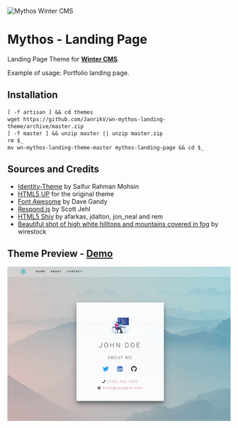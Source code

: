 ![Mythos Winter CMS](https://raw.githubusercontent.com/JanrikV/wn-mythos-landing-theme/master/assets/images/mythos.png)

# Mythos - Landing Page

Landing Page Theme for **[Winter CMS](https://wintercms.com/)**.


Example of usage: Portfolio landing page.

## Installation

```
[ -f artisan ] && cd themes
wget https://github.com/JanrikV/wn-mythos-landing-theme/archive/master.zip
[ -f master ] && unzip master || unzip master.zip
rm $_
mv wn-mythos-landing-theme-master mythos-landing-page && cd $_
```


## Sources and Credits

- [Identity-Theme](https://github.com/SaifurRahmanMohsin/Identity-Theme) by Saifur Rahman Mohsin
- [HTML5 UP](https://html5up.net/uploads/demos/identity) for the original theme
- [Font Awesome](https://fontawesome.com) by Dave Gandy
- [Respond.js](https://j.mp/respondjs) by Scott Jehl
- [HTML5 Shiv](https://github.com/aFarkas/html5shiv) by afarkas, jdalton, jon_neal and rem
- [Beautiful shot of high white hilltops and mountains covered in fog](https://www.freepik.com/free-photo/beautiful-shot-high-white-hilltops-mountains-covered-fog_7629796.htm) by wirestock


## Theme Preview - [Demo](https://demo.janrikv.fi)



![Theme Preview](https://raw.githubusercontent.com/JanrikV/wn-mythos-theme/master/assets/images/theme-preview.png)
